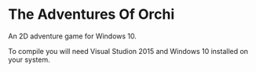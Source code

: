 # The Adventures Of Orchi
An 2D adventure game for Windows 10.

To compile you will need Visual Studion 2015 and Windows 10 installed on your system.

